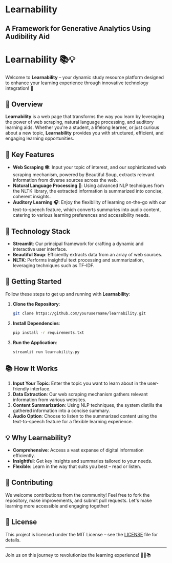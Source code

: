 # Learnability
A Framework for Generative Analytics Using Audibility Aid
---

# Learnability 📚💡

Welcome to **Learnability** – your dynamic study resource platform designed to enhance your learning experience through innovative technology integration! 🚀

## 🌟 Overview

**Learnability** is a web page that transforms the way you learn by leveraging the power of web scraping, natural language processing, and auditory learning aids. Whether you're a student, a lifelong learner, or just curious about a new topic, **Learnability** provides you with structured, efficient, and engaging learning opportunities.

## 🎯 Key Features

- **Web Scraping 🕸️**: Input your topic of interest, and our sophisticated web scraping mechanism, powered by Beautiful Soup, extracts relevant information from diverse sources across the web.
- **Natural Language Processing 🧠**: Using advanced NLP techniques from the NLTK library, the extracted information is summarized into concise, coherent insights.
- **Auditory Learning 🎧**: Enjoy the flexibility of learning on-the-go with our text-to-speech feature, which converts summaries into audio content, catering to various learning preferences and accessibility needs.

## 🔧 Technology Stack

- **Streamlit**: Our principal framework for crafting a dynamic and interactive user interface.
- **Beautiful Soup**: Efficiently extracts data from an array of web sources.
- **NLTK**: Performs insightful text processing and summarization, leveraging techniques such as TF-IDF.

## 🚀 Getting Started

Follow these steps to get up and running with **Learnability**:

1. **Clone the Repository**:
   ```bash
   git clone https://github.com/yourusername/learnability.git
   ```
2. **Install Dependencies**:
   ```bash
   pip install -r requirements.txt
   ```
3. **Run the Application**:
   ```bash
   streamlit run learnability.py
   ```

## 📚 How It Works

1. **Input Your Topic**: Enter the topic you want to learn about in the user-friendly interface.
2. **Data Extraction**: Our web scraping mechanism gathers relevant information from various websites.
3. **Content Summarization**: Using NLP techniques, the system distills the gathered information into a concise summary.
4. **Audio Option**: Choose to listen to the summarized content using the text-to-speech feature for a flexible learning experience.

## 💡 Why Learnability?

- **Comprehensive**: Access a vast expanse of digital information efficiently.
- **Insightful**: Get key insights and summaries tailored to your needs.
- **Flexible**: Learn in the way that suits you best – read or listen.

## 🙌 Contributing

We welcome contributions from the community! Feel free to fork the repository, make improvements, and submit pull requests. Let's make learning more accessible and engaging together!


## 📜 License

This project is licensed under the MIT License – see the [LICENSE](LICENSE) file for details.

---

Join us on this journey to revolutionize the learning experience! 🌟🚀📚
